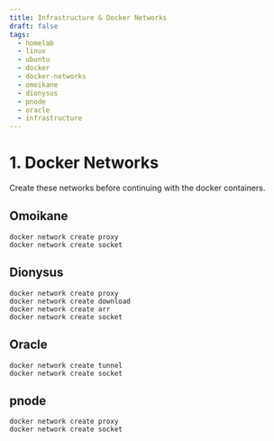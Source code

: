 ```yaml
---
title: Infrastructure & Docker Networks
draft: false
tags:
  - homelab
  - linux
  - ubuntu
  - docker
  - docker-networks
  - omoikane
  - dionysus
  - pnode
  - oracle
  - infrastructure
---
```


# 1. Docker Networks
Create these networks before continuing with the docker containers.
## Omoikane
```shell
docker network create proxy
docker network create socket
```

## Dionysus
```shell
docker network create proxy
docker network create download
docker network create arr
docker network create socket
```

## Oracle
```shell
docker network create tunnel
docker network create socket
```

## pnode
```shell
docker network create proxy
docker network create socket
```
